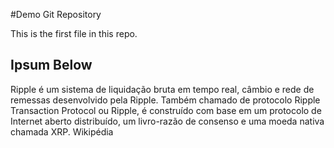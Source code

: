#Demo Git Repository

This is the first file in this repo.

## Ipsum Below

Ripple é um sistema de liquidação bruta em tempo real, câmbio e rede de remessas desenvolvido pela Ripple. Também chamado de protocolo Ripple Transaction Protocol ou Ripple, é construído com base em um protocolo de Internet aberto distribuído, um livro-razão de consenso e uma moeda nativa chamada XRP. Wikipédia